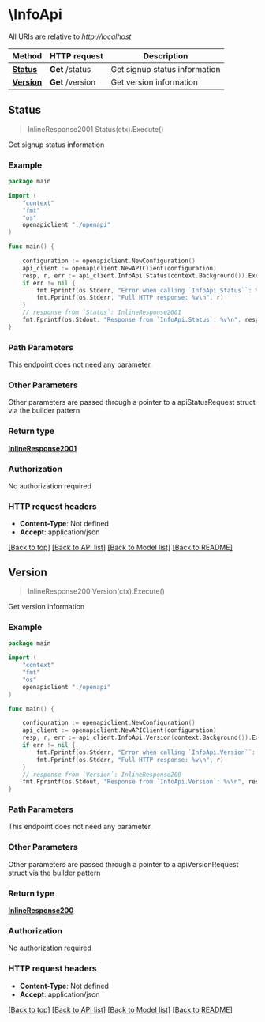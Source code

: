 # \InfoApi

All URIs are relative to *http://localhost*

Method | HTTP request | Description
------------- | ------------- | -------------
[**Status**](InfoApi.md#Status) | **Get** /status | Get signup status information
[**Version**](InfoApi.md#Version) | **Get** /version | Get version information



## Status

> InlineResponse2001 Status(ctx).Execute()

Get signup status information

### Example

```go
package main

import (
    "context"
    "fmt"
    "os"
    openapiclient "./openapi"
)

func main() {

    configuration := openapiclient.NewConfiguration()
    api_client := openapiclient.NewAPIClient(configuration)
    resp, r, err := api_client.InfoApi.Status(context.Background()).Execute()
    if err != nil {
        fmt.Fprintf(os.Stderr, "Error when calling `InfoApi.Status``: %v\n", err)
        fmt.Fprintf(os.Stderr, "Full HTTP response: %v\n", r)
    }
    // response from `Status`: InlineResponse2001
    fmt.Fprintf(os.Stdout, "Response from `InfoApi.Status`: %v\n", resp)
}
```

### Path Parameters

This endpoint does not need any parameter.

### Other Parameters

Other parameters are passed through a pointer to a apiStatusRequest struct via the builder pattern


### Return type

[**InlineResponse2001**](InlineResponse2001.md)

### Authorization

No authorization required

### HTTP request headers

- **Content-Type**: Not defined
- **Accept**: application/json

[[Back to top]](#) [[Back to API list]](../README.md#documentation-for-api-endpoints)
[[Back to Model list]](../README.md#documentation-for-models)
[[Back to README]](../README.md)


## Version

> InlineResponse200 Version(ctx).Execute()

Get version information

### Example

```go
package main

import (
    "context"
    "fmt"
    "os"
    openapiclient "./openapi"
)

func main() {

    configuration := openapiclient.NewConfiguration()
    api_client := openapiclient.NewAPIClient(configuration)
    resp, r, err := api_client.InfoApi.Version(context.Background()).Execute()
    if err != nil {
        fmt.Fprintf(os.Stderr, "Error when calling `InfoApi.Version``: %v\n", err)
        fmt.Fprintf(os.Stderr, "Full HTTP response: %v\n", r)
    }
    // response from `Version`: InlineResponse200
    fmt.Fprintf(os.Stdout, "Response from `InfoApi.Version`: %v\n", resp)
}
```

### Path Parameters

This endpoint does not need any parameter.

### Other Parameters

Other parameters are passed through a pointer to a apiVersionRequest struct via the builder pattern


### Return type

[**InlineResponse200**](InlineResponse200.md)

### Authorization

No authorization required

### HTTP request headers

- **Content-Type**: Not defined
- **Accept**: application/json

[[Back to top]](#) [[Back to API list]](../README.md#documentation-for-api-endpoints)
[[Back to Model list]](../README.md#documentation-for-models)
[[Back to README]](../README.md)

